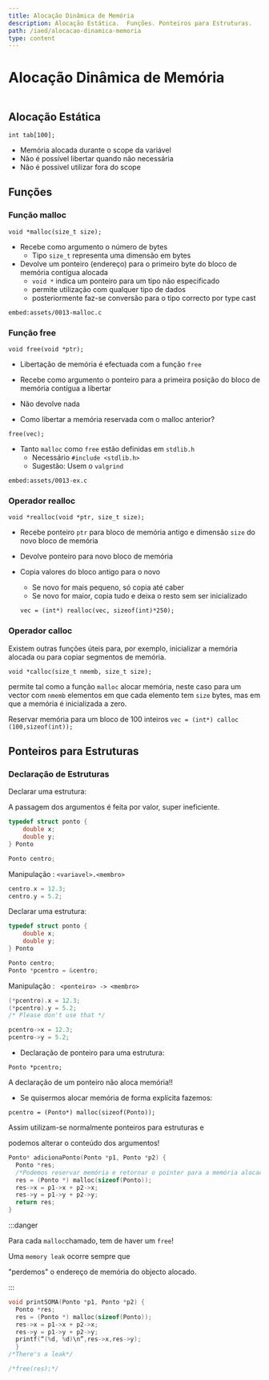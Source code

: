 ```yaml
---
title: Alocação Dinâmica de Memória
description: Alocação Estática.  Funções. Ponteiros para Estruturas.
path: /iaed/alocacao-dinamica-memoria
type: content
---
```


# Alocação Dinâmica de Memória

```toc

```

## Alocação Estática

`int tab[100];`

- Memória alocada durante o scope da variável
- Não é possível libertar quando não necessária
- Não é possivel utilizar fora do scope

## Funções

### Função malloc

`void *malloc(size_t size);`

- Recebe como argumento o número de bytes
  - Tipo `size_t` representa uma dimensão em bytes
- Devolve um ponteiro (endereço) para o primeiro byte do
  bloco de memória contígua alocada
  - `void *` indica um ponteiro para um tipo não especificado
  - permite utilização com qualquer tipo de dados
  - posteriormente faz-se conversão para o tipo correcto por type cast

`embed:assets/0013-malloc.c`

### Função free

`void free(void *ptr);`

- Libertação de memória é efectuada com a função `free`

- Recebe como argumento o ponteiro para a primeira
  posição do bloco de memória contígua a libertar

- Não devolve nada
- Como libertar a memória reservada com o malloc anterior?

`free(vec);`

- Tanto `malloc` como `free` estão definidas em `stdlib.h`
  - Necessário `#include <stdlib.h>`
  - Sugestão: Usem o `valgrind`

`embed:assets/0013-ex.c`

### Operador realloc

`void *realloc(void *ptr, size_t size);`

- Recebe ponteiro `ptr` para bloco de memória antigo e
  dimensão `size` do novo bloco de memória
- Devolve ponteiro para novo bloco de memória
- Copia valores do bloco antigo para o novo

  - Se novo for mais pequeno, só copia até caber
  - Se novo for maior, copia tudo e deixa o resto sem ser inicializado

  `vec = (int*) realloc(vec, sizeof(int)*250);`

### Operador calloc

Existem outras funções úteis para, por exemplo, inicializar a
memória alocada ou para copiar segmentos de memória.

`void *calloc(size_t nmemb, size_t size);`

permite tal como a função `malloc` alocar memória, neste caso
para um vector com `nmemb` elementos em que cada elemento
tem `size` bytes, mas em que a memória é inicializada a zero.

Reservar memória para um bloco de 100 inteiros
`vec = (int*) calloc (100,sizeof(int));`

## Ponteiros para Estruturas

### Declaração de Estruturas

Declarar uma estrutura:

A passagem dos argumentos é feita por valor, super ineficiente.

```c
typedef struct ponto {
    double x;
    double y;
} Ponto

Ponto centro;
```

Manipulação : `<variavel>.<membro>`

```c
centro.x = 12.3;
centro.y = 5.2;
```

Declarar uma estrutura:

```c
typedef struct ponto {
    double x;
    double y;
} Ponto

Ponto centro;
Ponto *pcentro = &centro;
```

Manipulação : ` <ponteiro> -> <membro>`

```c
(*pcentro).x = 12.3;
(*pcentro).y = 5.2;
/* Please don't use that */

pcentro->x = 12.3;
pcentro->y = 5.2;
```

- Declaração de ponteiro para uma estrutura:

`Ponto *pcentro;`

A declaração de um ponteiro não aloca memória!!

- Se quisermos alocar memória de forma explícita fazemos:

`pcentro = (Ponto*) malloc(sizeof(Ponto));`

Assim utilizam-se normalmente ponteiros para estruturas e

podemos alterar o conteúdo dos argumentos!

```c
Ponto* adicionaPonto(Ponto *p1, Ponto *p2) {
  Ponto *res;
  /*Podemos reservar memória e retornar o pointer para a memória alocada*/
  res = (Ponto *) malloc(sizeof(Ponto));
  res->x = p1->x + p2->x;
  res->y = p1->y + p2->y;
  return res;
}
```

:::danger

Para cada `malloc`chamado, tem de haver um `free`!

Uma `memory leak` ocorre sempre que

"perdemos" o endereço de memória do objecto alocado.

:::

```c
void printSOMA(Ponto *p1, Ponto *p2) {
  Ponto *res;
  res = (Ponto *) malloc(sizeof(Ponto));
  res->x = p1->x + p2->x;
  res->y = p1->y + p2->y;
  printf(“(%d, %d)\n”,res->x,res->y);
  }
/*There's a leak*/

/*free(res);*/
```

